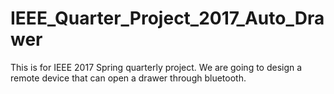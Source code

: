 # IEEE_Quarter_Project_2017_Auto_Drawer
This is for IEEE 2017 Spring quarterly project. We are going to design a remote device that can open a drawer through bluetooth.
